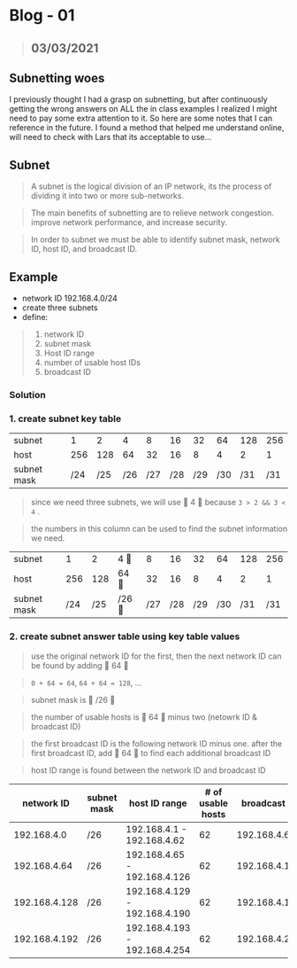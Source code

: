 # Blog - 01
> ## 03/03/2021
## Subnetting woes

I previously thought I had a grasp on subnetting, but after continuously getting the wrong answers on ALL the in class examples I realized I might need to pay some extra attention to it. So here are some notes that I can reference in the future. I found a method that helped me understand online, will need to check with Lars that its acceptable to use...

## Subnet
> A subnet is the logical division of an IP network, its the process of dividing it into two or more sub-networks.

> The main benefits of subnetting are to relieve network congestion. improve network performance, and increase security. 

> In order to subnet we must be able to identify subnet mask, network ID, host ID, and broadcast ID.
 
## Example
- network ID 192.168.4.0/24
- create three subnets
- define:
> 1. network ID
> 2. subnet mask
> 3. Host ID range
> 4. number of usable host IDs
> 5. broadcast ID
> 

### Solution
### 1. create subnet key table
|             	|     	|     	|     	|     	|     	|     	|     	|     	|     	|
|-------------	|-----	|-----	|-----	|-----	|-----	|-----	|-----	|-----	|-----	|
| subnet      	| 1   	| 2   	| 4   	| 8   	| 16  	| 32  	| 64  	| 128 	| 256 	|
| host        	| 256 	| 128 	| 64  	| 32  	| 16  	| 8   	| 4   	| 2   	| 1   	|
| subnet mask 	| /24 	| /25 	| /26 	| /27 	| /28 	| /29 	| /30 	| /31 	| /31 	|

> since we need three subnets, we will use :triangular_flag_on_post: 4 :triangular_flag_on_post: because `3 > 2 && 3 < 4` .

> the numbers in this column can be used to find the subnet information we need. 

|             	|     	|     	|     	|     	|     	|     	|     	|     	|     	|
|-------------	|-----	|-----	|-----	|-----	|-----	|-----	|-----	|-----	|-----	|
| subnet      	| 1   	| 2   	| 4   :triangular_flag_on_post:	| 8   	| 16  	| 32  	| 64  	| 128 	| 256 	|
| host        	| 256 	| 128 	| 64  :triangular_flag_on_post:	| 32  	| 16  	| 8   	| 4   	| 2   	| 1   	|
| subnet mask 	| /24 	| /25 	| /26 :triangular_flag_on_post:	| /27 	| /28 	| /29 	| /30 	| /31 	| /31 	|

### 2. create subnet answer table using key table values

> use the original network ID for the first, then the next network ID can be found by adding :triangular_flag_on_post: 64 :triangular_flag_on_post: 

> `0 + 64 = 64`, `64 + 64 = 128`, ...
 
> subnet mask is :triangular_flag_on_post: /26 :triangular_flag_on_post:

> the number of usable hosts is :triangular_flag_on_post: 64 :triangular_flag_on_post: minus two (netowrk ID & broadcast ID)

> the first broadcast ID is the following network ID minus one. after the first broadcast ID, add :triangular_flag_on_post: 64 :triangular_flag_on_post: to find each additional broadcast ID

> host ID range is found between the network ID and broadcast ID

| network ID    	| subnet mask 	| host ID range                 	| # of usable hosts 	| broadcast ID  	|
|---------------	|-------------	|-------------------------------	|-------------------	|---------------	|
| 192.168.4.0   	| /26         	| 192.168.4.1 - 192.168.4.62    	| 62                	| 192.168.4.63  	|
| 192.168.4.64  	| /26         	| 192.168.4.65 - 192.168.4.126  	| 62                	| 192.168.4.127 	|
| 192.168.4.128 	| /26         	| 192.168.4.129 - 192.168.4.190 	| 62                	| 192.168.4.191 	|
| 192.168.4.192 	| /26         	| 192.168.4.193 - 192.168.4.254 	| 62                	| 192.168.4.255 	|
